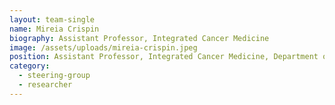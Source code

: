 ```yaml
---
layout: team-single
name: Mireia Crispin
biography: Assistant Professor, Integrated Cancer Medicine
image: /assets/uploads/mireia-crispin.jpeg
position: Assistant Professor, Integrated Cancer Medicine, Department of Oncology
category:
  - steering-group
  - researcher
---
```

